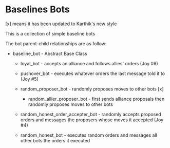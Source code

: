 # Baselines Bots

[x] means it has been updated to Karthik's new style

This is a collection of simple baseline bots

The bot parent-child relationships are as follow:

* baseline_bot - Abstract Base Class

    * loyal_bot - accepts an alliance and follows allies' orders (Joy #6)

    * pushover_bot - executes whatever orders the last message told it to (Joy #5)

    * random_proposer_bot - randomly proposes moves to other bots [x]

        * random_allier_proposer_bot - first sends alliance proposals then randomly proposes moves to other bots

    * random_honest_order_accepter_bot - randomly accepts proposed orders and messages the proposers whose moves it accepted (Joy #4)

    * random_honest_bot - executes random orders and messages all other bots the orders it executed 
